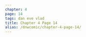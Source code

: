 ```yaml
---
chapter: 4
page: 14
tags: dan eve vlad
title: Chapter 4 Page 14
alias: /dnwcomic/chapter-4-page-14/
---
```

